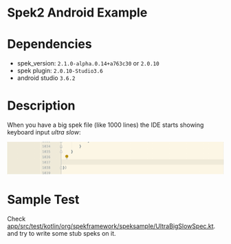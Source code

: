# Spek2 Android Example

# Dependencies

- spek_version: `2.1.0-alpha.0.14+a763c30` or `2.0.10`
- spek plugin: `2.0.10-Studio3.6`
- android studio `3.6.2`

# Description

When you have a big spek file (like 1000 lines) the IDE starts showing keyboard input *ultra slow*: 

![sample.gif](sample.gif)

# Sample Test
Check [app/src/test/kotlin/org/spekframework/speksample/UltraBigSlowSpec.kt](app/src/test/kotlin/org/spekframework/speksample/UltraBigSlowSpec.kt).
and try to write some stub speks on it. 
